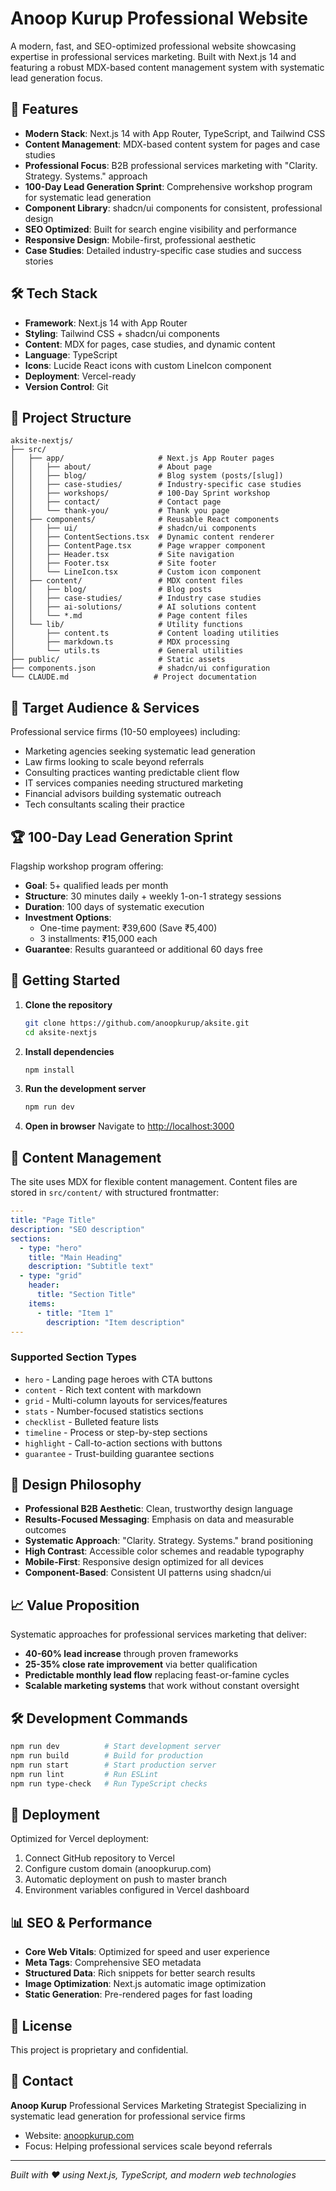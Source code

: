 # Anoop Kurup Professional Website

A modern, fast, and SEO-optimized professional website showcasing expertise in professional services marketing. Built with Next.js 14 and featuring a robust MDX-based content management system with systematic lead generation focus.

## 🚀 Features

- **Modern Stack**: Next.js 14 with App Router, TypeScript, and Tailwind CSS
- **Content Management**: MDX-based content system for pages and case studies
- **Professional Focus**: B2B professional services marketing with "Clarity. Strategy. Systems." approach
- **100-Day Lead Generation Sprint**: Comprehensive workshop program for systematic lead generation
- **Component Library**: shadcn/ui components for consistent, professional design
- **SEO Optimized**: Built for search engine visibility and performance
- **Responsive Design**: Mobile-first, professional aesthetic
- **Case Studies**: Detailed industry-specific case studies and success stories

## 🛠️ Tech Stack

- **Framework**: Next.js 14 with App Router
- **Styling**: Tailwind CSS + shadcn/ui components
- **Content**: MDX for pages, case studies, and dynamic content
- **Language**: TypeScript
- **Icons**: Lucide React icons with custom LineIcon component
- **Deployment**: Vercel-ready
- **Version Control**: Git

## 📁 Project Structure

```
aksite-nextjs/
├── src/
│   ├── app/                     # Next.js App Router pages
│   │   ├── about/               # About page
│   │   ├── blog/                # Blog system (posts/[slug])
│   │   ├── case-studies/        # Industry-specific case studies
│   │   ├── workshops/           # 100-Day Sprint workshop
│   │   ├── contact/             # Contact page
│   │   └── thank-you/           # Thank you page
│   ├── components/              # Reusable React components
│   │   ├── ui/                  # shadcn/ui components
│   │   ├── ContentSections.tsx  # Dynamic content renderer
│   │   ├── ContentPage.tsx      # Page wrapper component
│   │   ├── Header.tsx           # Site navigation
│   │   ├── Footer.tsx           # Site footer
│   │   └── LineIcon.tsx         # Custom icon component
│   ├── content/                 # MDX content files
│   │   ├── blog/                # Blog posts
│   │   ├── case-studies/        # Industry case studies
│   │   ├── ai-solutions/        # AI solutions content
│   │   └── *.md                 # Page content files
│   └── lib/                     # Utility functions
│       ├── content.ts           # Content loading utilities
│       ├── markdown.ts          # MDX processing
│       └── utils.ts             # General utilities
├── public/                      # Static assets
├── components.json              # shadcn/ui configuration
└── CLAUDE.md                   # Project documentation
```

## 🎯 Target Audience & Services

Professional service firms (10-50 employees) including:
- Marketing agencies seeking systematic lead generation
- Law firms looking to scale beyond referrals
- Consulting practices wanting predictable client flow
- IT services companies needing structured marketing
- Financial advisors building systematic outreach
- Tech consultants scaling their practice

## 🏆 100-Day Lead Generation Sprint

Flagship workshop program offering:
- **Goal**: 5+ qualified leads per month
- **Structure**: 30 minutes daily + weekly 1-on-1 strategy sessions
- **Duration**: 100 days of systematic execution
- **Investment Options**:
  - One-time payment: ₹39,600 (Save ₹5,400)
  - 3 installments: ₹15,000 each
- **Guarantee**: Results guaranteed or additional 60 days free

## 🚀 Getting Started

1. **Clone the repository**
   ```bash
   git clone https://github.com/anoopkurup/aksite.git
   cd aksite-nextjs
   ```

2. **Install dependencies**
   ```bash
   npm install
   ```

3. **Run the development server**
   ```bash
   npm run dev
   ```

4. **Open in browser**
   Navigate to [http://localhost:3000](http://localhost:3000)

## 📝 Content Management

The site uses MDX for flexible content management. Content files are stored in `src/content/` with structured frontmatter:

```yaml
---
title: "Page Title"
description: "SEO description"
sections:
  - type: "hero"
    title: "Main Heading"
    description: "Subtitle text"
  - type: "grid"
    header:
      title: "Section Title"
    items:
      - title: "Item 1"
        description: "Item description"
---
```

### Supported Section Types
- `hero` - Landing page heroes with CTA buttons
- `content` - Rich text content with markdown
- `grid` - Multi-column layouts for services/features
- `stats` - Number-focused statistics sections
- `checklist` - Bulleted feature lists
- `timeline` - Process or step-by-step sections
- `highlight` - Call-to-action sections with buttons
- `guarantee` - Trust-building guarantee sections

## 🎨 Design Philosophy

- **Professional B2B Aesthetic**: Clean, trustworthy design language
- **Results-Focused Messaging**: Emphasis on data and measurable outcomes
- **Systematic Approach**: "Clarity. Strategy. Systems." brand positioning
- **High Contrast**: Accessible color schemes and readable typography
- **Mobile-First**: Responsive design optimized for all devices
- **Component-Based**: Consistent UI patterns using shadcn/ui

## 📈 Value Proposition

Systematic approaches for professional services marketing that deliver:
- **40-60% lead increase** through proven frameworks
- **25-35% close rate improvement** via better qualification
- **Predictable monthly lead flow** replacing feast-or-famine cycles
- **Scalable marketing systems** that work without constant oversight

## 🛠️ Development Commands

```bash
npm run dev          # Start development server
npm run build        # Build for production
npm run start        # Start production server
npm run lint         # Run ESLint
npm run type-check   # Run TypeScript checks
```

## 🚀 Deployment

Optimized for Vercel deployment:

1. Connect GitHub repository to Vercel
2. Configure custom domain (anoopkurup.com)
3. Automatic deployment on push to master branch
4. Environment variables configured in Vercel dashboard

## 📊 SEO & Performance

- **Core Web Vitals**: Optimized for speed and user experience
- **Meta Tags**: Comprehensive SEO metadata
- **Structured Data**: Rich snippets for better search results
- **Image Optimization**: Next.js automatic image optimization
- **Static Generation**: Pre-rendered pages for fast loading

## 📄 License

This project is proprietary and confidential.

## 🤝 Contact

**Anoop Kurup**
Professional Services Marketing Strategist
Specializing in systematic lead generation for professional service firms

- Website: [anoopkurup.com](https://anoopkurup.com)
- Focus: Helping professional services scale beyond referrals

---

*Built with ❤️ using Next.js, TypeScript, and modern web technologies*